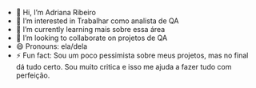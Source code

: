 - 👋 Hi, I’m Adriana Ribeiro
- 👀 I’m interested in Trabalhar como analista de QA
- 🌱 I’m currently learning mais sobre essa área
- 💞️ I’m looking to collaborate on projetos de QA
- 😄 Pronouns: ela/dela
- ⚡ Fun fact: Sou um poco pessimista sobre meus projetos, mas no final dá tudo certo. Sou muito critica e isso me ajuda a fazer tudo com perfeição.
  


<!---
ADRIANARIBEIROLF/ADRIANARIBEIROLF is a ✨ special ✨ repository because its `README.md` (this file) appears on your GitHub profile.
You can click the Preview link to take a look at your changes.
--->
